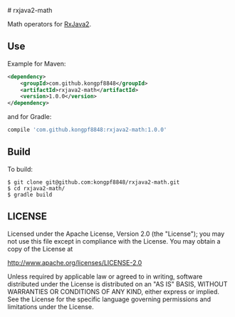 ﻿﻿# rxjava2-math

Math operators for [RxJava2](https://github.com/ReactiveX/RxJava).


## Use

Example for Maven:

```xml
<dependency>
    <groupId>com.github.kongpf8848</groupId>
    <artifactId>rxjava2-math</artifactId>
    <version>1.0.0</version>
</dependency>
```

and for Gradle:
```groovy
compile 'com.github.kongpf8848:rxjava2-math:1.0.0'
```


## Build

To build:

```
$ git clone git@github.com:kongpf8848/rxjava2-math.git
$ cd rxjava2-math/
$ gradle build
```

## LICENSE

Licensed under the Apache License, Version 2.0 (the "License");
you may not use this file except in compliance with the License.
You may obtain a copy of the License at

<http://www.apache.org/licenses/LICENSE-2.0>

Unless required by applicable law or agreed to in writing, software
distributed under the License is distributed on an "AS IS" BASIS,
WITHOUT WARRANTIES OR CONDITIONS OF ANY KIND, either express or implied.
See the License for the specific language governing permissions and
limitations under the License.

